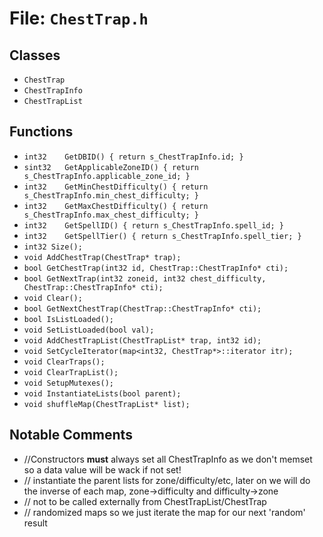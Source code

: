 # File: `ChestTrap.h`

## Classes

- `ChestTrap`
- `ChestTrapInfo`
- `ChestTrapList`

## Functions

- `int32	GetDBID() { return s_ChestTrapInfo.id; }`
- `sint32	GetApplicableZoneID() { return s_ChestTrapInfo.applicable_zone_id; }`
- `int32	GetMinChestDifficulty() { return s_ChestTrapInfo.min_chest_difficulty; }`
- `int32	GetMaxChestDifficulty() { return s_ChestTrapInfo.max_chest_difficulty; }`
- `int32	GetSpellID() { return s_ChestTrapInfo.spell_id; }`
- `int32	GetSpellTier() { return s_ChestTrapInfo.spell_tier; }`
- `int32 Size();`
- `void AddChestTrap(ChestTrap* trap);`
- `bool GetChestTrap(int32 id, ChestTrap::ChestTrapInfo* cti);`
- `bool GetNextTrap(int32 zoneid, int32 chest_difficulty, ChestTrap::ChestTrapInfo* cti);`
- `void Clear();`
- `bool GetNextChestTrap(ChestTrap::ChestTrapInfo* cti);`
- `bool	IsListLoaded();`
- `void	SetListLoaded(bool val);`
- `void	AddChestTrapList(ChestTrapList* trap, int32 id);`
- `void	SetCycleIterator(map<int32, ChestTrap*>::iterator itr);`
- `void ClearTraps();`
- `void ClearTrapList();`
- `void SetupMutexes();`
- `void InstantiateLists(bool parent);`
- `void shuffleMap(ChestTrapList* list);`

## Notable Comments

- //Constructors **must** always set all ChestTrapInfo as we don't memset so a data value will be wack if not set!
- // instantiate the parent lists for zone/difficulty/etc, later on we will do the inverse of each map, zone->difficulty and difficulty->zone
- // not to be called externally from ChestTrapList/ChestTrap
- // randomized maps so we just iterate the map for our next 'random' result
